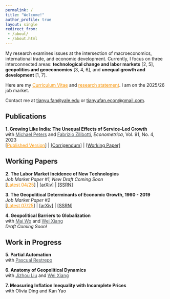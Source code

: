 ```yaml
---
permalink: /
title: "Welcome!"
author_profile: true
layout: single
redirect_from: 
 - /about/
 - /about.html
---
```


My research examines issues at the intersection of macroeconomics, international trade, and economic development. Currently, I focus on three interconnected areas: **technological change and labor markets** [2, 5], **geopolitics and geoeconomics** [3, 4, 6], and **unequal growth and development** [1, 7].

Here are my <a href="/files/CV_FAN_Tianyu.pdf" style="color: #f89406;" title="Download Tianyu Fan's CV">Curriculum Vitae</a> and <a href="/files/Research_Statement_Tianyu_Fan_2025.pdf" style="color: #f89406;" title="Download Tianyu Fan's Research Statement">research statement</a>. I am on the 2025/26 job market.

Contact me at <a href="mailto:tianyu.fan@yale.edu" style="color: #f89406;">tianyu.fan@yale.edu</a> or <a href="mailto:tianyufan.econ@gmail.com">tianyufan.econ@gmail.com</a>.

## Publications

**1. Growing Like India: The Unequal Effects of Service-Led Growth**  
with <a href="https://mipeters.weebly.com" style="color: #494e52;">Michael Peters</a> and <a href="https://campuspress.yale.edu/zilibotti/" style="color: #494e52;">Fabrizio Zilibotti</a>, *Econometrica*, Vol. 91, No. 4, 2023  
[<a href="/files/FPZ_UnequalGrowth.pdf" style="color: #f89406;">Published Version</a>] | [[Corrigendum]](/files/FPZ_Corrigendum.pdf) | [[Working Paper]](/files/FPZ_ECMA_final.pdf)

## Working Papers

**2. The Labor Market Incidence of New Technologies**  
*Job Market Paper #1, New Draft Coming Soon*  
[<a href="/files/FAN_Technology_Incidence.pdf" style="color: #f89406;">Latest 04/25</a>] | [[arXiv]](https://arxiv.org/abs/2504.04047) | [[SSRN]](https://ssrn.com/abstract=5160195)

**3. The Geopolitical Determinants of Economic Growth, 1960 - 2019**  
*Job Market Paper #2*  
[<a href="/files/FAN_Tianyu_Geopolitical_Growth.pdf" style="color: #f89406;">Latest 07/25</a>] | [[arXiv]](https://arxiv.org/abs/2507.04833) | [[SSRN]](https://ssrn.com/abstract=5341272)

**4. Geopolitical Barriers to Globalization**  
with <a href="https://sites.google.com/view/maiwo/" style="color: #494e52;">Mai Wo</a> and <a href="https://sites.google.com/view/wei-xiang" style="color: #494e52;">Wei Xiang</a>  
*Draft Coming Soon!*

## Work in Progress

**5. Partial Automation**  
with <a href="https://campuspress.yale.edu/pascualrestrepo/" style="color: #494e52;">Pascual Restrepo</a>

**6. Anatomy of Geopolitical Dynamics**  
with <a href="https://ljz0.github.io" style="color: #494e52;">Jizhou Liu</a> and <a href="https://sites.google.com/view/wei-xiang" style="color: #494e52;">Wei Xiang</a>

**7. Measuring Inflation Inequality with Incomplete Prices**  
with Olivia Ding and Kan Yao